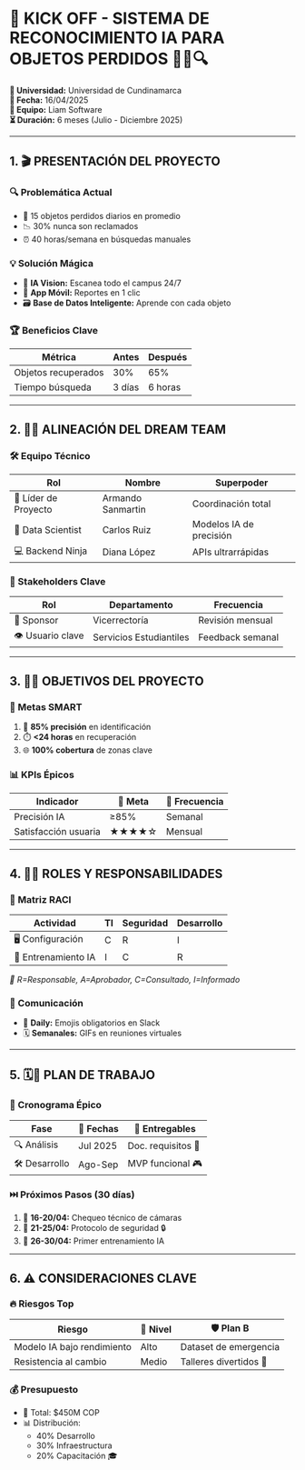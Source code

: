# 🚀 KICK OFF - SISTEMA DE RECONOCIMIENTO IA PARA OBJETOS PERDIDOS 🎒📱🔍  
**🏫 Universidad:** Universidad de Cundinamarca  
**📅 Fecha:** 16/04/2025  
**👥 Equipo:** Liam Software  
**⏳ Duración:** 6 meses (Julio - Diciembre 2025)  

---

## 1. 🎬 PRESENTACIÓN DEL PROYECTO  

### 🔍 Problemática Actual  
- 🚨 15 objetos perdidos diarios en promedio  
- 📉 30% nunca son reclamados  
- ⏰ 40 horas/semana en búsquedas manuales  

### 💡 Solución Mágica  
- 🤖 **IA Vision:** Escanea todo el campus 24/7  
- 📲 **App Móvil:** Reportes en 1 clic  
- 🗃️ **Base de Datos Inteligente:** Aprende con cada objeto  

### 🏆 Beneficios Clave  
| Métrica           | Antes | Después |  
|-------------------|-------|---------|  
| Objetos recuperados | 30%   | 65%     |  
| Tiempo búsqueda   | 3 días| 6 horas |  

---

## 2. 👥🌟 ALINEACIÓN DEL DREAM TEAM  

### 🛠️ Equipo Técnico  
| **Rol**              | **Nombre**    | **Superpoder**          |  
|----------------------|---------------|-------------------------|  
| 🦸 Líder de Proyecto | Armando Sanmartin     | Coordinación total      |  
| 🧠 Data Scientist    | Carlos Ruiz   | Modelos IA de precisión |  
| 💻 Backend Ninja     | Diana López   | APIs ultrarrápidas      |  

### 🤝 Stakeholders Clave  
| **Rol**          | **Departamento**       | **Frecuencia**     |  
|------------------|------------------------|--------------------|  
| 🎩 Sponsor       | Vicerrectoría          | Revisión mensual   |  
| 👁️ Usuario clave | Servicios Estudiantiles| Feedback semanal   |  

---

## 3. 🎯🏁 OBJETIVOS DEL PROYECTO  

### 🎯 Metas SMART  
1. 🎯 **85% precisión** en identificación  
2. ⏱️ **<24 horas** en recuperación  
3. 🌐 **100% cobertura** de zonas clave  

### 📊 KPIs Épicos  
| Indicador               | 🎯 Meta | 📅 Frecuencia |  
|-------------------------|--------|--------------|  
| Precisión IA            | ≥85%   | Semanal       |  
| Satisfacción usuaria    | ★★★★☆  | Mensual       |  

---

## 4. 🧩🤝 ROLES Y RESPONSABILIDADES  

### 📌 Matriz RACI  
| Actividad          | TI  | Seguridad | Desarrollo |  
|--------------------|-----|-----------|------------|  
| 🖥️ Configuración  | C   | R         | I          |  
| 🧠 Entrenamiento IA| I   | C         | R          |  

*🔑 R=Responsable, A=Aprobador, C=Consultado, I=Informado*

### 💬 Comunicación  
- 📢 **Daily:** Emojis obligatorios en Slack  
- 🗓️ **Semanales:** GIFs en reuniones virtuales  

---

## 5. 🗓️🚀 PLAN DE TRABAJO  

### 📅 Cronograma Épico  
| Fase           | 📅 Fechas    | 🎁 Entregables          |  
|----------------|-------------|------------------------|  
| 🔍 Análisis    | Jul 2025    | Doc. requisitos 📄      |  
| 🛠️ Desarrollo | Ago-Sep     | MVP funcional 🎮        |  

### ⏭️ Próximos Pasos (30 días)  
1. 🔧 **16-20/04:** Chequeo técnico de cámaras  
2. 🔐 **21-25/04:** Protocolo de seguridad 🔒  
3. 🧠 **26-30/04:** Primer entrenamiento IA  

---

## 6. ⚠️ CONSIDERACIONES CLAVE  

### 🔥 Riesgos Top  
| Riesgo                 | 🚨 Nivel   | 🛡️ Plan B                |  
|------------------------|-----------|--------------------------|  
| Modelo IA bajo rendimiento | Alto     | Dataset de emergencia    |  
| Resistencia al cambio  | Medio     | Talleres divertidos 🎨   |  

### 💰 Presupuesto  
- 💸 Total: $450M COP  
- 📊 Distribución:  
  - 40% Desarrollo  
  - 30% Infraestructura  
  - 20% Capacitación 🎓  

